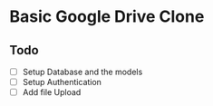 # Basic Google Drive Clone

## Todo

- [ ] Setup Database and the models
- [ ] Setup Authentication
- [ ] Add file Upload
